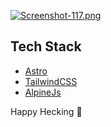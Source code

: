 [![Screenshot-117.png](https://i.postimg.cc/nr0f5Tjx/Screenshot-117.png)](https://postimg.cc/N29n26kC)


## Tech Stack

- [Astro](https://astro.build)
- [TailwindCSS](https://tailwindcss.com/)
- [AlpineJs](https://alpinejs.dev/)






Happy Hecking 🙌 
